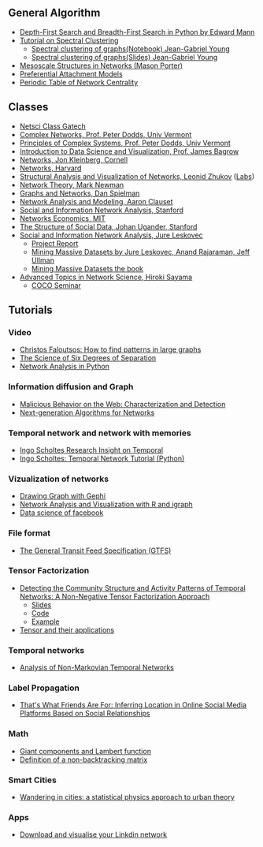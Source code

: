## General Algorithm

* [Depth-First Search and Breadth-First Search in Python by Edward Mann](http://eddmann.com/posts/depth-first-search-and-breadth-first-search-in-python/)
* [Tutorial on Spectral Clustering](http://www.kyb.mpg.de/fileadmin/user_upload/files/publications/attachments/Luxburg07_tutorial_4488[0].pdf)
  * [Spectral clustering of graphs(Notebook) Jean-Gabriel Young](https://github.com/jg-you/jg-you.github.io/blob/master/crm2016/notebooks/young2016_crm_spectral.ipynb)
  * [Spectral clustering of graphs(Slides) Jean-Gabriel Young](https://speakerdeck.com/jgyou/spectral-clustering-of-graphs)
* [Mesoscale Structures in Networks (Mason Porter)](http://fr.slideshare.net/masonporter/mesoscale-structures-in-networks-62116874)
* [Preferential Attachment Models](https://eventuallyalmosteverywhere.wordpress.com/2013/08/05/preferential-attachment-models/)
* [Periodic Table of Network Centrality
](http://schochastics.net/sna/periodic.html)

## Classes
* [Netsci Class Gatech](http://www.cc.gatech.edu/~dovrolis/Courses/NetSci/)
* [Complex Networks, Prof. Peter Dodds, Univ Vermont](http://www.uvm.edu/~pdodds/teaching/courses/303/)
* [Principles of Complex Systems, Prof. Peter Dodds, Univ Vermont](http://www.uvm.edu/~pdodds/teaching/courses/2015-08UVM-300/index.html)
* [Introduction to Data Science and Visualization, Prof. James Bagrow](http://bagrow.com/dsv/)
* [Networks, Jon Kleinberg, Cornell](https://courses.cit.cornell.edu/info2040_2015fa/)
* [Networks, Harvard](http://networksatharvard.com/)
* [Structural Analysis and Visualization of Networks, Leonid Zhukov](http://www.leonidzhukov.net/hse/2015/networks/) ([Labs](https://github.com/shestakoff/social_ntwks))
* [Network Theory, Mark Newman](http://www-personal.umich.edu/~mejn/courses/2015/cscs535/index.html)
* [Graphs and Networks, Dan Spielman](https://sites.google.com/a/yale.edu/462-562-graphs-and-networks/)
* [Network Analysis and Modeling, Aaron Clauset](http://tuvalu.santafe.edu/~aaronc/courses/5352/)
* [Social and Information Network Analysis, Stanford](http://web.stanford.edu/class/cs224w/handouts.html)
* [Networks Economics, MIT](http://ocw.mit.edu/courses/economics/14-15j-networks-fall-2009/index.htm)
* [The Structure of Social Data, Johan Ugander, Stanford](http://web.stanford.edu/~jugander/mse334/#)
* [Social and Information Network Analysis, Jure Leskovec](http://www.stanford.edu/class/cs224w/)
  * [Project Report](http://www.stanford.edu/class/cs224w/projects.html)
  * [Mining Massive Datasets by Jure Leskovec, Anand Rajaraman, Jeff Ullman](https://class.coursera.org/mmds-003/lecture)
  * [Mining Massive Datasets the book](http://www.mmds.org/)
* [ Advanced Topics in Network Science, Hiroki Sayama](http://bingweb.binghamton.edu/~sayama/SSIE641/)
  * [COCO Seminar](https://vimeo.com/user4630872)

## Tutorials
### Video
* [Christos Faloutsos: How to find patterns in large graphs](https://www.youtube.com/watch?v=GBzoNgqF-gQ&feature=youtu.be&ab_channel=LinkedInTechTalks)
* [The Science of Six Degrees of Separation](https://www.youtube.com/watch?v=TcxZSmzPw8k&feature=youtu.be&ab_channel=Veritasium)
* [Network Analysis in Python](https://www.datacamp.com/courses/network-analysis-in-python-part-1)

### Information diffusion and Graph
* [Malicious Behavior on the Web: Characterization and Detection](http://snap.stanford.edu/www2017tutorial/)
* [Next-generation Algorithms for Networks](http://i.stanford.edu/~jure/pub/talks2/netalgs-bignet-apr17.pdf)

### Temporal network and network with memories
* [Ingo Scholtes Research Insight on Temporal ](http://www.ingoscholtes.net/research/insights)
* [Ingo Scholtes: Temporal Network Tutorial (Python)](http://www.ingoscholtes.net/research/insights/Temporal_Networks.html)

### Vizualization of networks
* [Drawing Graph with Gephi](http://www.martingrandjean.ch/gephi-introduction/)
* [Network Analysis and Visualization with R and igraph
](http://kateto.net/networks-r-igraph)
* [Data science of facebook](http://blog.stephenwolfram.com/2013/04/data-science-of-the-facebook-world/)

### File format
* [The General Transit Feed Specification (GTFS)](https://developers.google.com/transit/gtfs/)

###  Tensor Factorization
* [Detecting the Community Structure and Activity Patterns of Temporal Networks: A Non-Negative Tensor Factorization Approach](http://journals.plos.org/plosone/article?id=10.1371/journal.pone.0086028)
   * [Slides](https://t.co/cp9jgRLfZE)
   * [Code](https://github.com/mnick/scikit-tensor)
   * [Example](https://github.com/panisson/ntf-school)
* [Tensor and their applications](http://www.cip.ifi.lmu.de/~nickel/iswc2012-slides/#/)

### Temporal networks
* [Analysis of Non-Markovian Temporal Networks](https://www.sg.ethz.ch/team/people/ischoltes/research-insights/temporal-networks-demo/)

### Label Propagation
* [That's What Friends Are For: Inferring Location in Online Social Media Platforms Based on Social Relationships](https://www.google.fr/url?sa=t&rct=j&q=&esrc=s&source=web&cd=1&cad=rja&uact=8&ved=0ahUKEwiotP3Do_DLAhVMuhoKHZnaDF4QFggdMAA&url=https%3A%2F%2Fwww.aaai.org%2Focs%2Findex.php%2FICWSM%2FICWSM13%2Fpaper%2FviewFile%2F6067%2F6366&usg=AFQjCNEGiqhknZ7LPitS1ROCvKtSgItK1w&sig2=UCvuOArXkSYr6813k71RFA)

### Math
* [Giant components and Lambert function](http://www.johndcook.com/blog/2013/08/11/giant-components-and-the-lambert-w-function/)
* [Definition of a non-backtracking matrix](https://www.quora.com/What-is-an-intuitive-explanation-of-the-Hashimoto-non-backtracking-matrix-and-its-utility-in-network-analysis)

### Smart Cities
* [Wandering in cities: a statistical physics approach to urban theory](http://arxiv.org/abs/1511.08236)

### Apps
* [Download and visualise your Linkdin network](http://socilab.com/#home)
